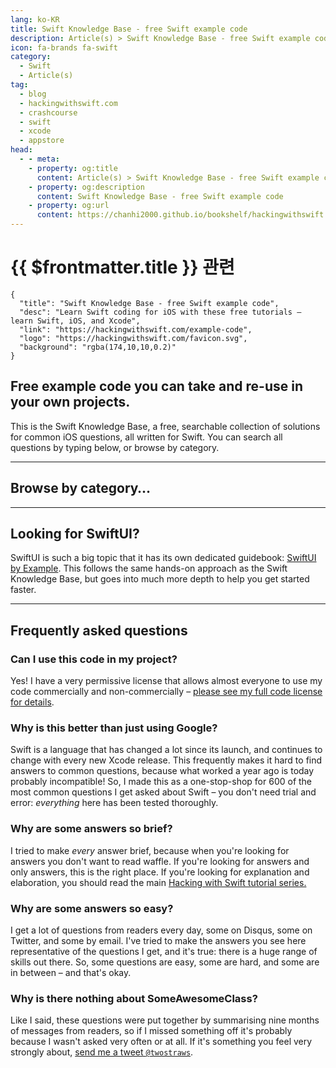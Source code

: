 ```yaml
---
lang: ko-KR
title: Swift Knowledge Base - free Swift example code
description: Article(s) > Swift Knowledge Base - free Swift example code
icon: fa-brands fa-swift
category:
  - Swift
  - Article(s)
tag: 
  - blog
  - hackingwithswift.com
  - crashcourse
  - swift
  - xcode
  - appstore
head:
  - - meta:
    - property: og:title
      content: Article(s) > Swift Knowledge Base - free Swift example code
    - property: og:description
      content: Swift Knowledge Base - free Swift example code
    - property: og:url
      content: https://chanhi2000.github.io/bookshelf/hackingwithswift.com/example-code/
---
```


# {{ $frontmatter.title }} 관련

```component VPCard
{
  "title": "Swift Knowledge Base - free Swift example code",
  "desc": "Learn Swift coding for iOS with these free tutorials – learn Swift, iOS, and Xcode",
  "link": "https://hackingwithswift.com/example-code",
  "logo": "https://hackingwithswift.com/favicon.svg",
  "background": "rgba(174,10,10,0.2)"
}
```

## Free example code you can take and re-use in your own projects.

This is the Swift Knowledge Base, a free, searchable collection of solutions for common iOS questions, all written for Swift. You can search all questions by typing below, or browse by category.

---

## Browse by category…

<!-- 
<div class="kb-card"><a href="/example-code/accessibility">Accessibility</a></div><div class="kb-card"><a href="/example-code/arkit">ARKit</a></div><div class="kb-card"><a href="/example-code/arrays">Arrays</a></div><div class="kb-card"><a href="/example-code/calayer">CALayer</a></div><div class="kb-card"><a href="/example-code/catalyst">Catalyst</a></div><div class="kb-card"><a href="/example-code/core-graphics">Core Graphics</a></div><div class="kb-card"><a href="/example-code/core-haptics">Core Haptics</a></div><div class="kb-card"><a href="/example-code/cryptokit">CryptoKit</a></div><div class="kb-card"><a href="/example-code/games">Games</a></div><div class="kb-card"><a href="/example-code/language">Language</a></div><div class="kb-card"><a href="/example-code/libraries">Libraries</a></div><div class="kb-card"><a href="/example-code/location">Location</a></div><div class="kb-card"><a href="/example-code/media">Media</a></div><div class="kb-card"><a href="/example-code/naturallanguage">NaturalLanguage</a></div><div class="kb-card"><a href="/example-code/networking">Networking</a></div><div class="kb-card"><a href="/example-code/strings">Strings</a></div><div class="kb-card"><a href="/example-code/system">System</a></div><div class="kb-card"><a href="/example-code/testing">Testing</a></div><div class="kb-card"><a href="/example-code/uicolor">UIColor</a></div><div class="kb-card"><a href="/example-code/uikit">UIKit</a></div><div class="kb-card"><a href="/example-code/vision">Vision</a></div><div class="kb-card"><a href="/example-code/wkwebview">WKWebView</a></div><div class="kb-card"><a href="/example-code/xcode">Xcode</a></div> 
-->

---

## Looking for SwiftUI?

SwiftUI is such a big topic that it has its own dedicated guidebook: [SwiftUI by Example](/hackingwithswift.com/swiftui/README.md). This follows the same hands-on approach as the Swift Knowledge Base, but goes into much more depth to help you get started faster.

---

## Frequently asked questions

### Can I use this code in my project?

Yes! I have a very permissive license that allows almost everyone to use my code commercially and non-commercially – [please see my full code license for details](https://hackingwithswift.com/license).

### Why is this better than just using Google?

Swift is a language that has changed a lot since its launch, and continues to change with every new Xcode release. This frequently makes it hard to find answers to common questions, because what worked a year ago is today probably incompatible! So, I made this as a one-stop-shop for 600 of the most common questions I get asked about Swift – you don't need trial and error: *everything* here has been tested thoroughly.

### Why are some answers so brief?

I tried to make *every* answer brief, because when you're looking for answers you don't want to read waffle. If you're looking for answers and only answers, this is the right place. If you're looking for explanation and elaboration, you should read the main [Hacking with Swift tutorial series.](/hackingwithswift.com/read/README.md)

### Why are some answers so easy?

I get a lot of questions from readers every day, some on Disqus, some on Twitter, and some by email. I've tried to make the answers you see here representative of the questions I get, and it's true: there is a huge range of skills out there. So, some questions are easy, some are hard, and some are in between – and that's okay.

### Why is there nothing about SomeAwesomeClass?

Like I said, these questions were put together by summarising nine months of messages from readers, so if I missed something off it's probably because I wasn't asked very often or at all. If it's something you feel very strongly about, [<FontIcon icon="fa-brands fa-x-twitter"/>send me a tweet `@twostraws`](https://x.com/twostraws).

